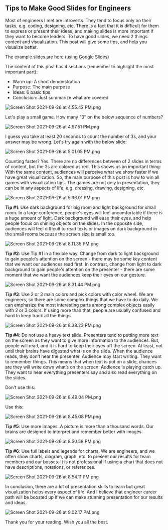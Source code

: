 ## Tips to Make Good Slides for Engineers

Most of engineers I met are introverts. They tend to focus only on their tasks, e.g. coding, designing, etc. There is a fact that it is difficult for them to express or present their ideas, and making slides is more important if they want to become leaders. To have good slides, we need 2 things: content and visualization. This post will give some tips, and help you visualize better.

The example slides are [here](https://docs.google.com/presentation/d/16AKI8nt4AGdXWwqWKfoqmUfhq-o2hRaU-HyFLOmhxuY/edit?usp=sharing) (using Google Slides)

The content of this post has 4 sections (remember to highlight the most important part):
+ Warm up: A short demonstration
+ Purpose: The main purpose
+ Ideas: 6 basic tips
+ Conclusion: Just summarize what are covered 

![Screen Shot 2021-09-26 at 4.55.42 PM.png](https://cdn.hashnode.com/res/hashnode/image/upload/v1632650213436/ntK3MLn4y.png)

Let's play a small game. How many "3" on the below sequence of numbers?

![Screen Shot 2021-09-26 at 4.57.51 PM.png](https://cdn.hashnode.com/res/hashnode/image/upload/v1632650310458/xfxGTOJzz.png)

I guess you take at least 20 seconds to count the number of 3s, and your answer may be wrong. Let's try again with the below slide:

![Screen Shot 2021-09-26 at 5.01.05 PM.png](https://cdn.hashnode.com/res/hashnode/image/upload/v1632650602556/WjIgETd-1.png)

Counting faster? Yes. There are no differences between of 2 slides in terms of content, but the 3s are colored as red. This shows us an important thing: With the same content, audiences will perceive what we show faster if we have great visualization. So, the main purpose of this post is how to win all games with visualization tips. The games are not only in presentation, they can be in any aspects of life, e.g. dressing, drawing, designing, etc.

![Screen Shot 2021-09-26 at 5.36.01 PM.png](https://cdn.hashnode.com/res/hashnode/image/upload/v1632661795585/zPyZmZdly.png)

**Tip #1**: Use dark background for big room and light background for small room. In a large conference, people's eyes will feel uncomfortable if there is a huge amount of light. Dark background will ease their eyes, and help people focus on shining objects on the slides. In the opposite side, audiences will feel difficult to read texts or images on dark background in the small rooms because the screen size is small too.

![Screen Shot 2021-09-26 at 8.11.35 PM.png](https://cdn.hashnode.com/res/hashnode/image/upload/v1632662662596/I1gGoFsMp.png)

**Tip #2**: Use Tip #1 in a flexible way. Change from dark to light background to gain people's attention on the screen - there may be some key content that we want our audiences read first. In contrast, change from light to dark background to gain people's attention on the presenter - there are some moment that we want the audiences keep their eyes on our gesture.

![Screen Shot 2021-09-26 at 8.31.44 PM.png](https://cdn.hashnode.com/res/hashnode/image/upload/v1632663153855/s8j_CHeEE.png)

**Tip #3**: Use 2 or 3 main colors and pick colors with color wheel. We are engineers, so there are some complex things that we have to do daily. We can emphasize the most interesting parts among complex objects easily with 2 or 3 colors. If using more than that, people are usually confused and hard to keep track all the things.

![Screen Shot 2021-09-26 at 8.38.23 PM.png](https://cdn.hashnode.com/res/hashnode/image/upload/v1632663540642/R6kX_uFIz.png)

**Tip #4**: Do not use a heavy text slide. Presenters tend to putting more text on the screen as they want to give more information to the audiences. But, people will read, and it is hard to keep their eyes off the screen. At least, not until their brains have digested what is on the slide. When the audience reads, they don’t hear the presenter. Audience may start writing. They want to remember things. This means that when text is put on a slide, chances are they will write down what’s on the screen. Audience is playing catch up. They want to hear everything presenters say and also read everything on the slides.

Don't use this:

![Screen Shot 2021-09-26 at 8.49.04 PM.png](https://cdn.hashnode.com/res/hashnode/image/upload/v1632664161475/u24ACfxiS.png)

Use this:

![Screen Shot 2021-09-26 at 8.45.08 PM.png](https://cdn.hashnode.com/res/hashnode/image/upload/v1632663930533/p2Fr4V5TW.png)

**Tip #5**: Use more images. A picture is more than a thousand words. Our brains are designed to interpret and remember better with images.

![Screen Shot 2021-09-26 at 8.50.58 PM.png](https://cdn.hashnode.com/res/hashnode/image/upload/v1632664416481/8SCkumwqf.png)

**Tip #6**: Use full labels and legends for charts. We are engineers, and we often show charts, diagram, graph, etc. to present our results for team members and our bosses. It is not professional if using a chart that does not have descriptions, notations, or references.

![Screen Shot 2021-09-26 at 8.54.11 PM.png](https://cdn.hashnode.com/res/hashnode/image/upload/v1632664771257/QYO42eLH_.png)

In conclusion, there are a lot of presentation skills to learn but great visualization helps every aspect of life. And I believe that engineer career path will be boosted up if we can make stunning presentation for our results and ideas.

![Screen Shot 2021-09-26 at 9.02.17 PM.png](https://cdn.hashnode.com/res/hashnode/image/upload/v1632664990665/FzKniehET.png)

Thank you for your reading. Wish you all the best.